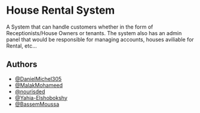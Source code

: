 # House Rental System

A System that can handle customers whether in the form of Receptionists/House Owners or tenants.
The system also has an admin panel that would be responsible for managing accounts, houses aviliable for Rental, etc...


## Authors

- [@DanielMichel305](https://github.com/DanielMichel305)
- [@MalakMohameed](https://github.com/MalakMohameed)
- [@nourisded](https://github.com/nourisded)
- [@Yahia-Elshobokshy](https://github.com/Yahia-Elshobokshy)
- [@BassemMoussa](https://github.com/BassemMoussa)


